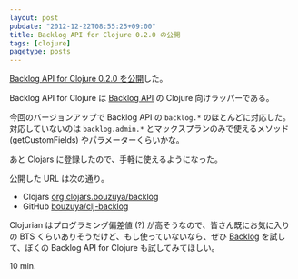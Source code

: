 ```yaml
---
layout: post
pubdate: "2012-12-22T08:55:25+09:00"
title: Backlog API for Clojure 0.2.0 の公開
tags: [clojure]
pagetype: posts
---
```

[Backlog API for Clojure 0.2.0 を公開](https://clojars.org/org.clojars.bouzuya/backlog)した。

Backlog API for Clojure は [Backlog API](http://www.backlog.jp/api/) の Clojure 向けラッパーである。

今回のバージョンアップで Backlog API の `backlog.*` のほとんどに対応した。対応していないのは `backlog.admin.*` とマックスプランのみで使えるメソッド (getCustomFields) やパラメーターくらいかな。

あと Clojars に登録したので、手軽に使えるようになった。

公開した URL は次の通り。

- Clojars [org.clojars.bouzuya/backlog](https://clojars.org/org.clojars.bouzuya/backlog)
- GitHub [bouzuya/clj-backlog](https://github.com/bouzuya/clj-backlog)

Clojurian はプログラミング偏差値 (?) が高そうなので、皆さん既にお気に入りの BTS くらいありそうだけど、もし使っていないなら、ぜひ [Backlog](http://www.backlog.jp/) を試して、ぼくの Backlog API for Clojure も試してみてほしい。

10 min.
